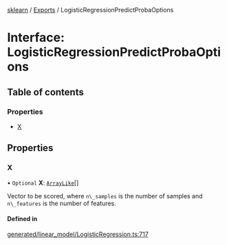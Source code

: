 [sklearn](../readme.md) / [Exports](../modules.md) / LogisticRegressionPredictProbaOptions

# Interface: LogisticRegressionPredictProbaOptions

## Table of contents

### Properties

- [X](LogisticRegressionPredictProbaOptions.md#x)

## Properties

### X

• `Optional` **X**: [`ArrayLike`](../modules.md#arraylike)[]

Vector to be scored, where `n\_samples` is the number of samples and `n\_features` is the number of features.

#### Defined in

[generated/linear_model/LogisticRegression.ts:717](https://github.com/transitive-bullshit/scikit-learn-ts/blob/367336a/packages/sklearn/src/generated/linear_model/LogisticRegression.ts#L717)
